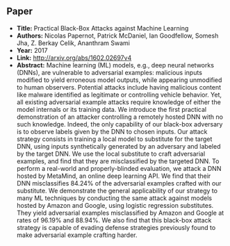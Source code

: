 ## Paper
  - **Title:** Practical Black-Box Attacks against Machine Learning
  - **Authors:** Nicolas Papernot, Patrick McDaniel, Ian Goodfellow, Somesh Jha, Z. Berkay Celik, Ananthram Swami
  - **Year:** 2017
  - **Link:** http://arxiv.org/abs/1602.02697v4
  - **Abstract:** Machine learning (ML) models, e.g., deep neural networks (DNNs), are vulnerable to adversarial examples: malicious inputs modified to yield erroneous model outputs, while appearing unmodified to human observers. Potential attacks include having malicious content like malware identified as legitimate or controlling vehicle behavior. Yet, all existing adversarial example attacks require knowledge of either the model internals or its training data. We introduce the first practical demonstration of an attacker controlling a remotely hosted DNN with no such knowledge. Indeed, the only capability of our black-box adversary is to observe labels given by the DNN to chosen inputs. Our attack strategy consists in training a local model to substitute for the target DNN, using inputs synthetically generated by an adversary and labeled by the target DNN. We use the local substitute to craft adversarial examples, and find that they are misclassified by the targeted DNN. To perform a real-world and properly-blinded evaluation, we attack a DNN hosted by MetaMind, an online deep learning API. We find that their DNN misclassifies 84.24% of the adversarial examples crafted with our substitute. We demonstrate the general applicability of our strategy to many ML techniques by conducting the same attack against models hosted by Amazon and Google, using logistic regression substitutes. They yield adversarial examples misclassified by Amazon and Google at rates of 96.19% and 88.94%. We also find that this black-box attack strategy is capable of evading defense strategies previously found to make adversarial example crafting harder.
